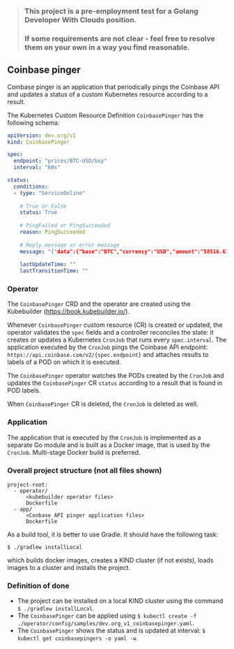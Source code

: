 > ### This project is a pre-employment test for a Golang Developer With Clouds position.
> ### If some requirements are not clear - feel free to resolve them on your own in a way you find reasonable.

## Coinbase pinger

Coinbase pinger is an application that periodically pings the Coinbase API and updates a status of a custom Kubernetes resource according to a result.

The Kubernetes Custom Resource Definition `CoinbasePinger` has the following schema:

```yaml
apiVersion: dev.org/v1
kind: CoinbasePinger

spec:
  endpoint: "prices/BTC-USD/buy"
  interval: "60s"

status:
  conditions:
  - type: "ServiceOnline"
    
    # True or False
    status: True
    
    # PingFailed or PingSucceeded
    reason: PingSucceeded
    
    # Reply message or error message
    message: "{"data":{"base":"BTC","currency":"USD","amount":"58516.67"}}"
    
    lastUpdateTime: ""
    lastTransitionTime: ""
```

### Operator

The `CoinbasePinger` CRD and the operator are created using the Kubebuilder (https://book.kubebuilder.io/).

Whenever `CoinbasePinger` custom resource (CR) is created or updated, the operator validates the `spec` fields and a controller reconciles the state: it creates or updates a Kubernetes `CronJob` that runs every `spec.interval`. The application executed by the `CronJob` pings the Coinbase API endpoint: `https://api.coinbase.com/v2/{spec.endpoint}` and attaches results to labels of a POD on which it is executed.

The `CoinbasePinger` operator watches the PODs created by the `CronJob` and updates the `CoinbasePinger` CR `status` according to a result that is found in POD labels.

When `CoinbasePinger` CR is deleted, the `CronJob` is deleted as well.

### Application

The application that is executed by the `CronJob` is implemented as a separate Go module and is built as a Docker image, that is used by the `CronJob`. Multi-stage Docker build is preferred.

### Overall project structure (not all files shown)

```
project-root:
  - operator/
      <kubebuilder operator files>
      Dockerfile
  - app/
      <Conbase API pinger application files>
      Dockerfile
```

As a build tool, it is better to use Gradle. It should have the following task:
```bass
$ ./gradlew installLocal
```
which builds docker images, creates a KIND cluster (if not exists), loads images to a cluster and installs the project.

### Definition of done

- The project can be installed on a local KIND cluster using the command `$ ./gradlew installLocal`.
- The `CoinbasePinger` can be applied using `$ kubectl create -f ./operator/config/samples/dev.org_v1_coinbasepinger.yaml`.
- The `CoinbasePinger` shows the status and is updated at interval: `$ kubectl get coinbasepingers -o yaml -w`.
  




